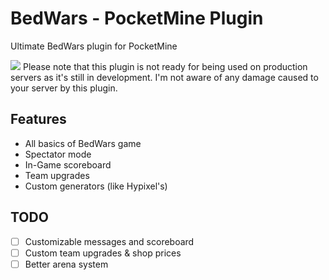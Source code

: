 # BedWars - PocketMine Plugin
Ultimate BedWars plugin for PocketMine 

![](blob:https://web.telegram.org/ed2ed938-c0df-40d2-8049-9262535db9f5)
Please note that this plugin is not ready for being used on production servers as it's still in development. I'm not aware of any damage caused to your server by this plugin.

## Features
- All basics of BedWars game
- Spectator mode
- In-Game scoreboard
- Team upgrades 
- Custom generators (like Hypixel's)

## TODO
- [ ] Customizable messages and scoreboard 
- [ ] Custom team upgrades & shop prices
- [ ] Better arena system
